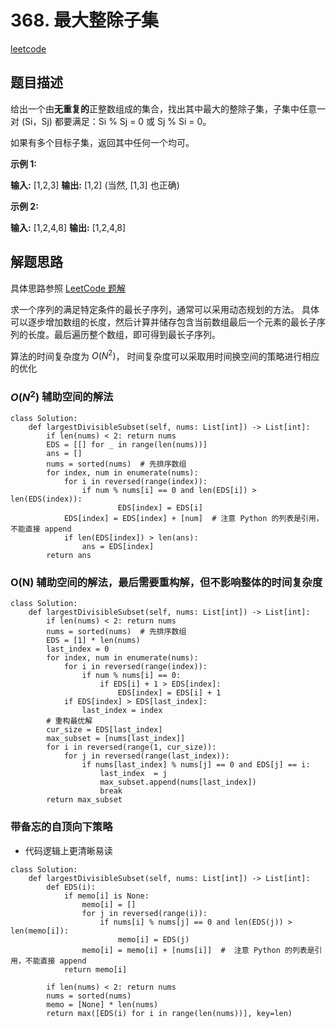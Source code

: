 # 368. 最大整除子集

[leetcode](https://leetcode-cn.com/problems/largest-divisible-subset/)

## 题目描述

给出一个由**无重复的**正整数组成的集合，找出其中最大的整除子集，子集中任意一对 (Si，Sj) 都要满足：Si % Sj = 0 或 Sj % Si = 0。

如果有多个目标子集，返回其中任何一个均可。

**示例 1:**

**输入:** [1,2,3]
**输出:** [1,2] (当然, [1,3] 也正确)

**示例 2:**

**输入:** [1,2,4,8]
**输出:** [1,2,4,8]

## 解题思路

具体思路参照 [LeetCode 题解](https://leetcode-cn.com/problems/largest-divisible-subset/solution/zui-da-zheng-chu-zi-ji-by-leetcode/)

求一个序列的满足特定条件的最长子序列，通常可以采用动态规划的方法。
具体可以逐步增加数组的长度，然后计算并储存包含当前数组最后一个元素的最长子序列的长度。最后遍历整个数组，即可得到最长子序列。

算法的时间复杂度为 $O(N^2)$， 时间复杂度可以采取用时间换空间的策略进行相应的优化

### $O(N^2)$ 辅助空间的解法

```python{.line-numbers}
class Solution:
    def largestDivisibleSubset(self, nums: List[int]) -> List[int]:
        if len(nums) < 2: return nums
        EDS = [[] for _ in range(len(nums))]
        ans = []
        nums = sorted(nums)  # 先排序数组
        for index, num in enumerate(nums):
            for i in reversed(range(index)):
                if num % nums[i] == 0 and len(EDS[i]) > len(EDS(index)):
                        EDS[index] = EDS[i]
            EDS[index] = EDS[index] + [num]  # 注意 Python 的列表是引用，不能直接 append
            if len(EDS[index]) > len(ans):
                ans = EDS[index]
        return ans
```

### O(N) 辅助空间的解法，最后需要重构解，但不影响整体的时间复杂度

```python{.line-numbers}
class Solution:
    def largestDivisibleSubset(self, nums: List[int]) -> List[int]:
        if len(nums) < 2: return nums
        nums = sorted(nums)  # 先排序数组
        EDS = [1] * len(nums)
        last_index = 0
        for index, num in enumerate(nums):
            for i in reversed(range(index)):
                if num % nums[i] == 0:
                    if EDS[i] + 1 > EDS[index]:
                        EDS[index] = EDS[i] + 1
            if EDS[index] > EDS[last_index]:
                last_index = index
        # 重构最优解
        cur_size = EDS[last_index]
        max_subset = [nums[last_index]]
        for i in reversed(range(1, cur_size)):
            for j in reversed(range(last_index)):
                if nums[last_index] % nums[j] == 0 and EDS[j] == i:
                    last_index  = j
                    max_subset.append(nums[last_index])
                    break
        return max_subset
```

### 带备忘的自顶向下策略

- 代码逻辑上更清晰易读


```python{.line-numbers}
class Solution:
    def largestDivisibleSubset(self, nums: List[int]) -> List[int]:
        def EDS(i):
            if memo[i] is None:
                memo[i] = []
                for j in reversed(range(i)):
                    if nums[i] % nums[j] == 0 and len(EDS(j)) > len(memo[i]):
                        memo[i] = EDS(j)
                memo[i] = memo[i] + [nums[i]]  #  注意 Python 的列表是引用，不能直接 append
            return memo[i]

        if len(nums) < 2: return nums
        nums = sorted(nums)
        memo = [None] * len(nums)
        return max([EDS(i) for i in range(len(nums))], key=len)
```
